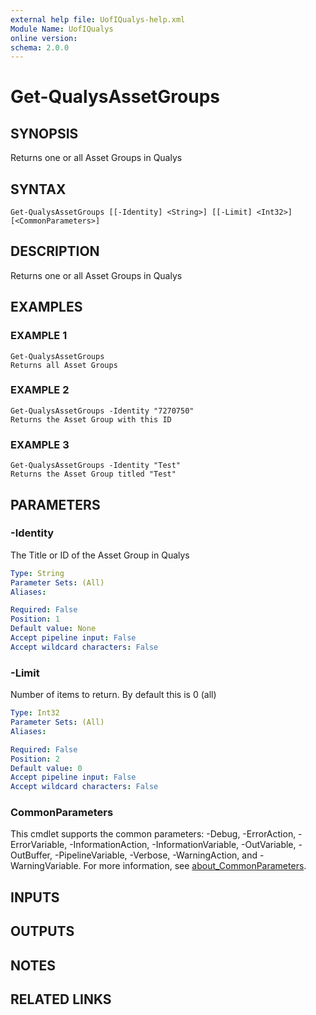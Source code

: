 ```yaml
---
external help file: UofIQualys-help.xml
Module Name: UofIQualys
online version:
schema: 2.0.0
---
```


# Get-QualysAssetGroups

## SYNOPSIS
Returns one or all Asset Groups in Qualys

## SYNTAX

```
Get-QualysAssetGroups [[-Identity] <String>] [[-Limit] <Int32>] [<CommonParameters>]
```

## DESCRIPTION
Returns one or all Asset Groups in Qualys

## EXAMPLES

### EXAMPLE 1
```
Get-QualysAssetGroups
Returns all Asset Groups
```

### EXAMPLE 2
```
Get-QualysAssetGroups -Identity "7270750"
Returns the Asset Group with this ID
```

### EXAMPLE 3
```
Get-QualysAssetGroups -Identity "Test"
Returns the Asset Group titled "Test"
```

## PARAMETERS

### -Identity
The Title or ID of the Asset Group in Qualys

```yaml
Type: String
Parameter Sets: (All)
Aliases:

Required: False
Position: 1
Default value: None
Accept pipeline input: False
Accept wildcard characters: False
```

### -Limit
Number of items to return.
By default this is 0 (all)

```yaml
Type: Int32
Parameter Sets: (All)
Aliases:

Required: False
Position: 2
Default value: 0
Accept pipeline input: False
Accept wildcard characters: False
```

### CommonParameters
This cmdlet supports the common parameters: -Debug, -ErrorAction, -ErrorVariable, -InformationAction, -InformationVariable, -OutVariable, -OutBuffer, -PipelineVariable, -Verbose, -WarningAction, and -WarningVariable. For more information, see [about_CommonParameters](http://go.microsoft.com/fwlink/?LinkID=113216).

## INPUTS

## OUTPUTS

## NOTES

## RELATED LINKS
